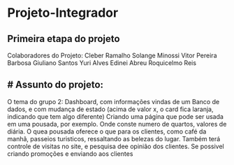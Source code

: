 # Projeto-Integrador
## Primeira etapa do projeto
   Colaboradores do Projeto:
   Cleber Ramalho
   Solange Minossi
   Vitor Pereira Barbosa
   Giuliano Santos
   Yuri Alves
   Edinei Abreu
   Roquicelmo Reis
    
## # Assunto do projeto:  
O tema do grupo 2: Dashboard, com informações vindas de um Banco de dados, e com mudança de estado (acima de valor x, o card fica laranja, indicando que tem algo diferente)
Criando  uma página  que pode  ser usada em  uma pousada, por exemplo. Onde conste numero de quartos,  valores de diária. O quea pousada oferece  o que para os clientes, como café da manhã, passeios turisticos, ressaltando as belezas do lugar.
Também terá controle de visitas no site, e pesquisa dee opinião dos clientes.
Se possivel criando promoções e enviando aos clientes



